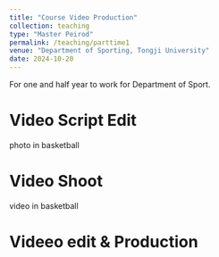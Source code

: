 ```yaml
---
title: "Course Video Production"
collection: teaching
type: "Master Peirod"
permalink: /teaching/parttime1
venue: "Department of Sporting, Tongji University"
date: 2024-10-20
---
```


For one and half year to work for Department of Sport.

Video Script Edit
======
photo in basketball

Video Shoot
======
video in basketball

Videeo edit & Production
======
